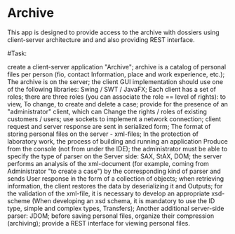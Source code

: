 # Archive

This app is designed to provide access to the archive with dossiers using client-server architecture and and also providing REST interface.

#Task:

create a client-server application "Archive";
archive is a catalog of personal files per person (fio, contact Information, place and work experience, etc.);
The archive is on the server;
the client GUI implementation should use one of the following libraries: Swing / SWT / JavaFX;
Each client has a set of roles;
there are three roles (you can associate the role == level of rights): to view, To change, to create and delete a case;
provide for the presence of an "administrator" client, which can Change the rights / roles of existing customers / users;
use sockets to implement a network connection;
client request and server response are sent in serialized form;
The format of storing personal files on the server - xml-files;
In the protection of laboratory work, the process of building and running an application Produce from the console (not from under the IDE);
the administrator must be able to specify the type of parser on the Server side: SAX, StAX, DOM;
the server performs an analysis of the xml-document (for example, coming from Administrator "to create a case") by the corresponding kind of parser and sends User response in the form of a collection of objects;
when retrieving information, the client restores the data by deserializing it and Outputs;
for the validation of the xml-file, it is necessary to develop an appropriate xsd-scheme (When developing an xsd schema, it is mandatory to use the ID type, simple and complex types, Transfers);
Another additional server-side parser: JDOM;
before saving personal files, organize their compression (archiving);
provide a REST interface for viewing personal files.
